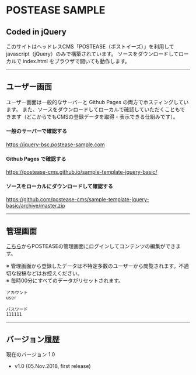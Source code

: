 # POSTEASE SAMPLE
## Coded in jQuery


このサイトはヘッドレスCMS「POSTEASE（ポストイーズ）」を利用して javascript（jQuery）のみで構築されています。
ソースをダウンロードしてローカルで index.html をブラウザで開いても動作します。


---


## ユーザー画面

ユーザー画面は一般的なサーバーと Github Pages の両方でホスティングしています。  また、ソースをダウンロードしてローカルで確認していただくこともできます（どこからでもCMSの登録データを取得・表示できる仕組みです）。

#### 一般のサーバーで確認する

https://jquery-bsc.postease-sample.com

#### Github Pages で確認する

https://postease-cms.github.io/sample-template-jquery-basic/

#### ソースをローカルにダウンロードして確認する
https://github.com/postease-cms/sample-template-jquery-basic/archive/master.zip

---


## 管理画面

[こちら](https://manage.postease-sample.com)からPOSTEASEの管理画面にログインしてコンテンツの編集ができます。  

※ 管理画面から登録したデータは不特定多数のユーザーから閲覧されます。不適切な投稿などはお控えください。  
※ 毎時00分にすべてのデータがリセットされます。

```
アカウント
user

パスワード
111111
```

---


## バージョン履歴
現在のバージョン 1.0

- v1.0 (05.Nov.2018, first release)